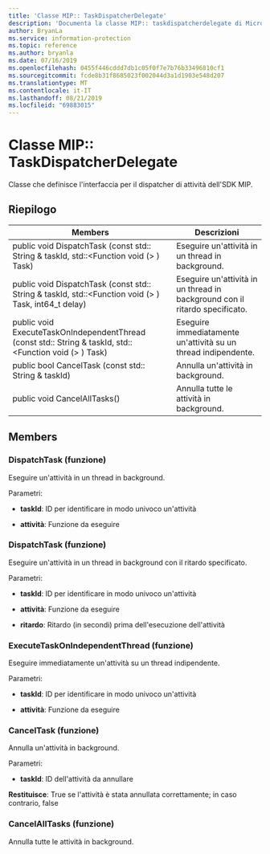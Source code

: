 ```yaml
---
title: 'Classe MIP:: TaskDispatcherDelegate'
description: 'Documenta la classe MIP:: taskdispatcherdelegate di Microsoft Information Protection (MIP) SDK.'
author: BryanLa
ms.service: information-protection
ms.topic: reference
ms.author: bryanla
ms.date: 07/16/2019
ms.openlocfilehash: 0455f446cddd7db1c05f0f7e7b76b33496810cf1
ms.sourcegitcommit: fcde8b31f8685023f002044d3a1d1903e548d207
ms.translationtype: MT
ms.contentlocale: it-IT
ms.lasthandoff: 08/21/2019
ms.locfileid: "69883015"
---
```

# <a name="class-miptaskdispatcherdelegate"></a>Classe MIP:: TaskDispatcherDelegate 
Classe che definisce l'interfaccia per il dispatcher di attività dell'SDK MIP.
  
## <a name="summary"></a>Riepilogo
 Members                        | Descrizioni                                
--------------------------------|---------------------------------------------
public void DispatchTask (const std:: String & taskId, std::\<Function void (\> ) Task)  |  Eseguire un'attività in un thread in background.
public void DispatchTask (const std:: String & taskId, std::\<Function void (\> ) Task, int64_t delay)  |  Eseguire un'attività in un thread in background con il ritardo specificato.
public void ExecuteTaskOnIndependentThread (const std:: String & taskId, std::\<Function void (\> ) Task)  |  Eseguire immediatamente un'attività su un thread indipendente.
public bool CancelTask (const std:: String & taskId)  |  Annulla un'attività in background.
public void CancelAllTasks()  |  Annulla tutte le attività in background.
  
## <a name="members"></a>Members
  
### <a name="dispatchtask-function"></a>DispatchTask (funzione)
Eseguire un'attività in un thread in background.

Parametri:  
* **taskId**: ID per identificare in modo univoco un'attività 


* **attività**: Funzione da eseguire


  
### <a name="dispatchtask-function"></a>DispatchTask (funzione)
Eseguire un'attività in un thread in background con il ritardo specificato.

Parametri:  
* **taskId**: ID per identificare in modo univoco un'attività 


* **attività**: Funzione da eseguire 


* **ritardo**: Ritardo (in secondi) prima dell'esecuzione dell'attività


  
### <a name="executetaskonindependentthread-function"></a>ExecuteTaskOnIndependentThread (funzione)
Eseguire immediatamente un'attività su un thread indipendente.

Parametri:  
* **taskId**: ID per identificare in modo univoco un'attività 


* **attività**: Funzione da eseguire


  
### <a name="canceltask-function"></a>CancelTask (funzione)
Annulla un'attività in background.

Parametri:  
* **taskId**: ID dell'attività da annullare



  
**Restituisce**: True se l'attività è stata annullata correttamente; in caso contrario, false
  
### <a name="cancelalltasks-function"></a>CancelAllTasks (funzione)
Annulla tutte le attività in background.